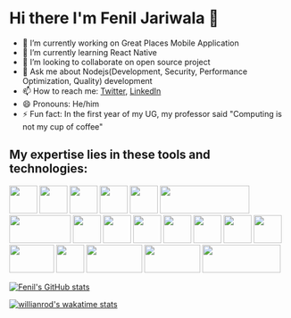 # Hi there I'm Fenil Jariwala 👋

- 🔭 I’m currently working on Great Places Mobile Application 
- 🌱 I’m currently learning React Native
- 👯 I’m looking to collaborate on open source project
- 💬 Ask me about Nodejs(Development, Security, Performance Optimization, Quality) development
- 📫 How to reach me: [Twitter](https://twitter.com/feniljariwala82), [LinkedIn](https://www.linkedin.com/in/fenil-jariwala-8b4557154)
- 😄 Pronouns: He/him
- ⚡ Fun fact: In the first year of my UG, my professor said "Computing is not my cup of coffee"

## My expertise lies in these tools and technologies:

<div>
<img src='https://user-images.githubusercontent.com/42708686/121466546-3d624700-c9d5-11eb-93e3-826ac8693ca8.png' width="50" height="50"> 
<img src='https://user-images.githubusercontent.com/42708686/121468291-2c670500-c9d8-11eb-8f3a-26e81ceadef6.png' width="50" height="50">
<img src='https://user-images.githubusercontent.com/42708686/121467114-2b34d880-c9d6-11eb-9568-ef54321a8836.png' width="50" height="50">
<img src='https://user-images.githubusercontent.com/42708686/121466703-7a2e3e00-c9d5-11eb-836a-0c1309961000.png' width="50" height="50">
<img src='https://user-images.githubusercontent.com/42708686/121467014-f759b300-c9d5-11eb-8b0c-ae9f839d776c.png' width="50" height="50">
<img src='https://user-images.githubusercontent.com/42708686/121467478-c332c200-c9d6-11eb-87af-cbe91298c5ee.png' width="160" height="50">
<img src='https://user-images.githubusercontent.com/42708686/121467687-2886b300-c9d7-11eb-8f67-ac10c7f9c080.png' width="110" height="50">
<img src='https://user-images.githubusercontent.com/42708686/121467267-6c2ced00-c9d6-11eb-997c-4a3cbdb76899.png' width="50" height="50">
<img src='https://user-images.githubusercontent.com/42708686/121467384-92528d00-c9d6-11eb-9ffc-aa5278a12697.jpg' width="50" height="50">
<img src='https://user-images.githubusercontent.com/42708686/121468456-7223cd80-c9d8-11eb-9b23-d4e829dc690f.png' width="50" height="50">
<img src='https://user-images.githubusercontent.com/42708686/121468556-9aabc780-c9d8-11eb-80db-bf5fa78ef577.png' width="50" height="50">
<img src='https://user-images.githubusercontent.com/42708686/121468599-b2834b80-c9d8-11eb-8214-4b712361460a.png' width="50" height="50">
<img src='https://user-images.githubusercontent.com/42708686/121468751-f2e2c980-c9d8-11eb-9a56-7979bddfc269.png' width="50" height="50">
<img src='https://user-images.githubusercontent.com/42708686/121468850-160d7900-c9d9-11eb-9cc2-b3db7bb52df3.png' width="50" height="50">
<img src='https://user-images.githubusercontent.com/42708686/121468925-3b01ec00-c9d9-11eb-8794-d415cfc861c9.png' width="80" height="50">
<img src='https://user-images.githubusercontent.com/42708686/121469201-b1065300-c9d9-11eb-9fd9-818453c2912a.png' width="50" height="50">
<img src='https://user-images.githubusercontent.com/42708686/121469388-06426480-c9da-11eb-8923-914cad307110.png' width="100" height="50">
<img src='https://user-images.githubusercontent.com/42708686/121469576-5cafa300-c9da-11eb-9ba1-c34cdbb4925b.jpg' width="100" height="50">
 <img src='https://user-images.githubusercontent.com/42708686/121469820-cc259280-c9da-11eb-9430-ddb3f31b25c5.png' width="140" height="50">

</div>


[![Fenil's GitHub stats](https://github-readme-stats.vercel.app/api?username=feniljariwala82)](https://github.com/anuraghazra/github-readme-stats)

[![willianrod's wakatime stats](https://github-readme-stats.vercel.app/api/wakatime?username=feniljariwala82)](https://github.com/anuraghazra/github-readme-stats)


